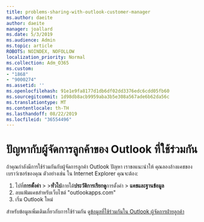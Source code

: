 ```yaml
---
title: problems-sharing-with-outlook-customer-manager
ms.author: daeite
author: daeite
manager: joallard
ms.date: 5/3/2019
ms.audience: Admin
ms.topic: article
ROBOTS: NOINDEX, NOFOLLOW
localization_priority: Normal
ms.collection: Adm_O365
ms.custom:
- "1868"
- "9000274"
ms.assetid: ''
ms.openlocfilehash: 91e1e9fa8177d1db6df02dd3376edc6cdd05fb60
ms.sourcegitcommit: 1d98db8acb9959aba3b5e308a567ade6b62da56c
ms.translationtype: MT
ms.contentlocale: th-TH
ms.lasthandoff: 08/22/2019
ms.locfileid: "36554496"
---
```

# <a name="problems-sharing-with-outlook-customer-manager"></a>ปัญหากับผู้จัดการลูกค้าของ Outlook ที่ใช้ร่วมกัน

ถ้าคุณกำลังมีการใช้ร่วมกันกับผู้จัดการลูกค้า Outlook ปัญหา เราขอแนะนำให้ คุณลองล้างแคชของเบราว์เซอร์ของคุณ ตัวอย่างเช่น ใน Internet Explorer คุณจะต้อง:

1. ไปที่**การตั้งค่า** > >**ทั่วไป**ภายใต้**ประวัติการเรียกดู**การตั้งค่า > **แคชและฐานข้อมูล**
2. ลบแฟ้มแคชสำหรับเว็บไซต์ "outlookapps.com"
3. เริ่ม Outlook ใหม่

สำหรับข้อมูลเพิ่มเติมเกี่ยวกับการใช้ร่วมกัน ดู[ข้อมูลที่ใช้ร่วมกันใน Outlook ผู้จัดการฝ่ายลูกค้า](https://support.office.com/article/4f26cc69-67da-4cd5-b344-02d1a4799310%20)